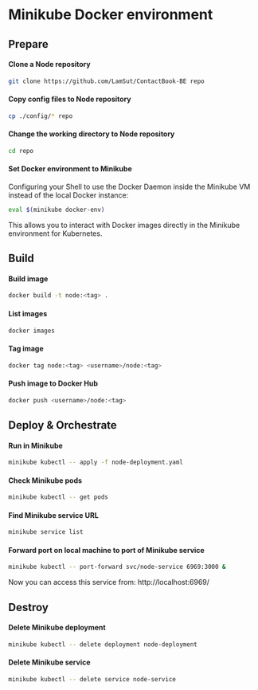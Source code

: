 # Minikube Docker environment

## Prepare
#### Clone a Node repository
```bash
git clone https://github.com/LamSut/ContactBook-BE repo
```
#### Copy config files to Node repository
```bash
cp ./config/* repo
```
#### Change the working directory to Node repository
```bash
cd repo
```
#### Set Docker environment to Minikube
Configuring your Shell to use the Docker Daemon inside the Minikube VM instead of the local Docker instance:  

```bash
eval $(minikube docker-env)
```

This allows you to interact with Docker images directly in the Minikube environment for Kubernetes.

## Build
#### Build image
```bash
docker build -t node:<tag> .
```
#### List images
```bash
docker images
```
#### Tag image
```bash
docker tag node:<tag> <username>/node:<tag>
```
#### Push image to Docker Hub
```bash
docker push <username>/node:<tag>
```

## Deploy & Orchestrate
#### Run in Minikube
```bash
minikube kubectl -- apply -f node-deployment.yaml
```
#### Check Minikube pods
```bash
minikube kubectl -- get pods
```
#### Find Minikube service URL
```bash
minikube service list
```
#### Forward port on local machine to port of Minikube service
```bash
minikube kubectl -- port-forward svc/node-service 6969:3000 &
```
Now you can access this service from: http://localhost:6969/  

## Destroy
#### Delete Minikube deployment
```bash
minikube kubectl -- delete deployment node-deployment
```
#### Delete Minikube service
```bash
minikube kubectl -- delete service node-service
```